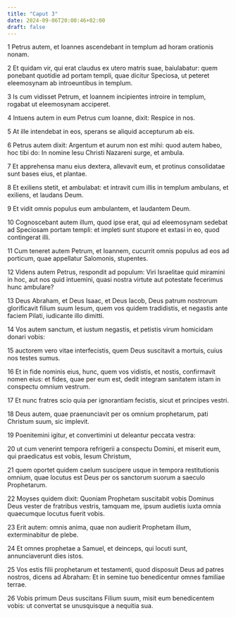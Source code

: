 ```yaml
---
title: "Caput 3"
date: 2024-09-06T20:00:46+02:00
draft: false
---
```



1 Petrus autem, et Ioannes ascendebant in templum ad horam orationis nonam.

2 Et quidam vir, qui erat claudus ex utero matris suae, baiulabatur: quem ponebant quotidie ad portam templi, quae dicitur Speciosa, ut peteret eleemosynam ab introeuntibus in templum.

3 Is cum vidisset Petrum, et Ioannem incipientes introire in templum, rogabat ut eleemosynam acciperet.

4 Intuens autem in eum Petrus cum Ioanne, dixit: Respice in nos.

5 At ille intendebat in eos, sperans se aliquid accepturum ab eis.

6 Petrus autem dixit: Argentum et aurum non est mihi: quod autem habeo, hoc tibi do: In nomine Iesu Christi Nazareni surge, et ambula.

7 Et apprehensa manu eius dextera, allevavit eum, et protinus consolidatae sunt bases eius, et plantae.

8 Et exiliens stetit, et ambulabat: et intravit cum illis in templum ambulans, et exiliens, et laudans Deum.

9 Et vidit omnis populus eum ambulantem, et laudantem Deum.

10 Cognoscebant autem illum, quod ipse erat, qui ad eleemosynam sedebat ad Speciosam portam templi: et impleti sunt stupore et extasi in eo, quod contingerat illi.

11 Cum teneret autem Petrum, et Ioannem, cucurrit omnis populus ad eos ad porticum, quae appellatur Salomonis, stupentes.

12 Videns autem Petrus, respondit ad populum: Viri Israelitae quid miramini in hoc, aut nos quid intuemini, quasi nostra virtute aut potestate fecerimus hunc ambulare?

13 Deus Abraham, et Deus Isaac, et Deus Iacob, Deus patrum nostrorum glorificavit filium suum Iesum, quem vos quidem tradidistis, et negastis ante faciem Pilati, iudicante illo dimitti.

14 Vos autem sanctum, et iustum negastis, et petistis virum homicidam donari vobis:

15 auctorem vero vitae interfecistis, quem Deus suscitavit a mortuis, cuius nos testes sumus.

16 Et in fide nominis eius, hunc, quem vos vidistis, et nostis, confirmavit nomen eius: et fides, quae per eum est, dedit integram sanitatem istam in conspectu omnium vestrum.

17 Et nunc fratres scio quia per ignorantiam fecistis, sicut et principes vestri.

18 Deus autem, quae praenunciavit per os omnium prophetarum, pati Christum suum, sic implevit.

19 Poenitemini igitur, et convertimini ut deleantur peccata vestra:

20 ut cum venerint tempora refrigerii a conspectu Domini, et miserit eum, qui praedicatus est vobis, Iesum Christum,

21 quem oportet quidem caelum suscipere usque in tempora restitutionis omnium, quae locutus est Deus per os sanctorum suorum a saeculo Prophetarum.

22 Moyses quidem dixit: Quoniam Prophetam suscitabit vobis Dominus Deus vester de fratribus vestris, tamquam me, ipsum audietis iuxta omnia quaecumque locutus fuerit vobis.

23 Erit autem: omnis anima, quae non audierit Prophetam illum, exterminabitur de plebe.

24 Et omnes prophetae a Samuel, et deinceps, qui locuti sunt, annunciaverunt dies istos.

25 Vos estis filii prophetarum et testamenti, quod disposuit Deus ad patres nostros, dicens ad Abraham: Et in semine tuo benedicentur omnes familiae terrae.

26 Vobis primum Deus suscitans Filium suum, misit eum benedicentem vobis: ut convertat se unusquisque a nequitia sua.

